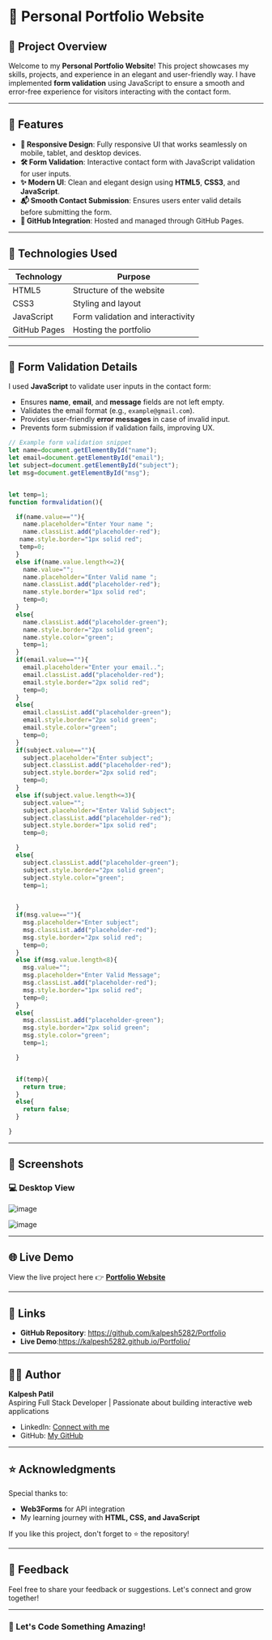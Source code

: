 # 🚀 Personal Portfolio Website

## 🌟 Project Overview
Welcome to my **Personal Portfolio Website**! This project showcases my skills, projects, and experience in an elegant and user-friendly way. I have implemented **form validation** using JavaScript to ensure a smooth and error-free experience for visitors interacting with the contact form.

---

## 🎯 Features

- **📄 Responsive Design**: Fully responsive UI that works seamlessly on mobile, tablet, and desktop devices.
- **🛠️ Form Validation**: Interactive contact form with JavaScript validation for user inputs.
- **✨ Modern UI**: Clean and elegant design using **HTML5**, **CSS3**, and **JavaScript**.
- **📬 Smooth Contact Submission**: Ensures users enter valid details before submitting the form.
- **🔗 GitHub Integration**: Hosted and managed through GitHub Pages.

---

## 🧰 Technologies Used

| **Technology**       | **Purpose**                       |
|-----------------------|-----------------------------------|
| HTML5                | Structure of the website          |
| CSS3                 | Styling and layout                |
| JavaScript           | Form validation and interactivity |
| GitHub Pages         | Hosting the portfolio             |

---

## 📝 Form Validation Details
I used **JavaScript** to validate user inputs in the contact form:

- Ensures **name**, **email**, and **message** fields are not left empty.
- Validates the email format (e.g., `example@gmail.com`).
- Provides user-friendly **error messages** in case of invalid input.
- Prevents form submission if validation fails, improving UX.

```javascript
// Example form validation snippet
let name=document.getElementById("name");
let email=document.getElementById("email");
let subject=document.getElementById("subject");
let msg=document.getElementById("msg");


let temp=1;
function formvalidation(){

  if(name.value==""){
    name.placeholder="Enter Your name ";
    name.classList.add("placeholder-red");
   name.style.border="1px solid red";
   temp=0;
  }
  else if(name.value.length<=2){
    name.value="";
    name.placeholder="Enter Valid name ";
    name.classList.add("placeholder-red");
    name.style.border="1px solid red";
    temp=0;
  }
  else{
    name.classList.add("placeholder-green");
    name.style.border="2px solid green";
    name.style.color="green";
    temp=1;
  }
  if(email.value==""){
    email.placeholder="Enter your email..";
    email.classList.add("placeholder-red");
    email.style.border="2px solid red";
    temp=0;
  }
  else{
    email.classList.add("placeholder-green");
    email.style.border="2px solid green";
    email.style.color="green";
    temp=0;
  }
  if(subject.value==""){
    subject.placeholder="Enter subject";
    subject.classList.add("placeholder-red");
    subject.style.border="2px solid red";
    temp=0;
  }
  else if(subject.value.length<=3){
    subject.value="";
    subject.placeholder="Enter Valid Subject";
    subject.classList.add("placeholder-red");
    subject.style.border="1px solid red";
    temp=0;

  }
  else{
    subject.classList.add("placeholder-green");
    subject.style.border="2px solid green";
    subject.style.color="green";
    temp=1;
   

  }
  if(msg.value==""){
    msg.placeholder="Enter subject";
    msg.classList.add("placeholder-red");
    msg.style.border="2px solid red";
    temp=0;
  }
  else if(msg.value.length<8){
    msg.value="";
    msg.placeholder="Enter Valid Message";
    msg.classList.add("placeholder-red");
    msg.style.border="1px solid red";
    temp=0;
  }
  else{
    msg.classList.add("placeholder-green");
    msg.style.border="2px solid green";
    msg.style.color="green";
    temp=1;

  }


  if(temp){
    return true;
  }
  else{
    return false;
  }

}
```

---

## 📸 Screenshots
### 💻 Desktop View
![image](https://github.com/user-attachments/assets/6ec83a65-0188-4f21-ba81-d43ea7122681)

![image](https://github.com/user-attachments/assets/490abbbe-c1df-4e60-9ec5-b5270eb19a3c)




---

## 🌐 Live Demo
View the live project here 👉 **[Portfolio Website](https://kalpesh5282.github.io/Portfolio/)**

---

## 🔗 Links
- **GitHub Repository**: https://github.com/kalpesh5282/Portfolio
- **Live Demo**:https://kalpesh5282.github.io/Portfolio/

---

## 🧑‍💻 Author
**Kalpesh Patil**  
Aspiring Full Stack Developer | Passionate about building interactive web applications

- LinkedIn: [Connect with me](https://www.linkedin.com/in/kalpeshpatil52/)
- GitHub: [My GitHub](https://github.com/kalpesh5282)

---

## ⭐ Acknowledgments
Special thanks to:
- **Web3Forms** for API integration
- My learning journey with **HTML, CSS, and JavaScript**

If you like this project, don't forget to ⭐ the repository!

---

## 📩 Feedback
Feel free to share your feedback or suggestions. Let's connect and grow together!

---

### 🚀 Let's Code Something Amazing!

